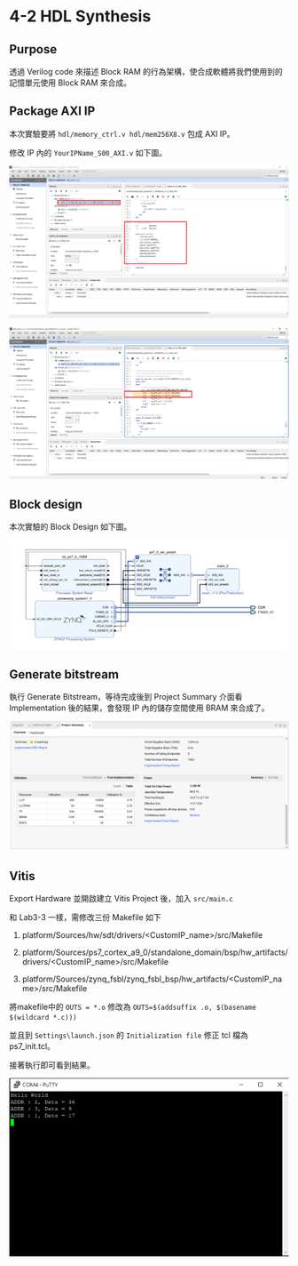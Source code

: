 4-2 HDL Synthesis
=================

## Purpose

透過 Verilog code 來描述 Block RAM 的行為架構，使合成軟體將我們使用到的記憶單元使用 Block RAM 來合成。

## Package AXI IP

本次實驗要將 `hdl/memory_ctrl.v hdl/mem256X8.v` 包成 AXI IP。

修改 IP 內的 `YourIPName_S00_AXI.v` 如下圖。

![axi_ip](images/axi_ip_1_24.jpg)  

![axi_ip](images/axi_ip_2_24.jpg)  

## Block design

本次實驗的 Block Design 如下圖。

![block_design](images/block_design_24.jpg)

## Generate bitstream

執行 Generate Bitstream，等待完成後到 Project Summary 介面看 Implementation 後的結果，會發現 IP 內的儲存空間使用 BRAM 來合成了。

![implementation](images/implementation_24.jpg)

## Vitis

Export Hardware 並開啟建立 Vitis Project 後，加入 `src/main.c`

和 Lab3-3 一樣，需修改三份 Makefile 如下

1. platform/Sources/hw/sdt/drivers/<CustomIP_name>/src/Makefile

2. platform/Sources/ps7_cortex_a9_0/standalone_domain/bsp/hw_artifacts/drivers/<CustomIP_name>/src/Makefile

3. platform/Sources/zynq_fsbl/zynq_fsbl_bsp/hw_artifacts/<CustomIP_name>/src/Makefile

將makefile中的 `OUTS = *.o` 修改為 `OUTS=$(addsuffix .o, $(basename $(wildcard *.c)))`

並且到 `Settings\launch.json` 的 `Initialization file` 修正 tcl 檔為 ps7_init.tcl。

接著執行即可看到結果。

![Result](images/result_24.jpg)
